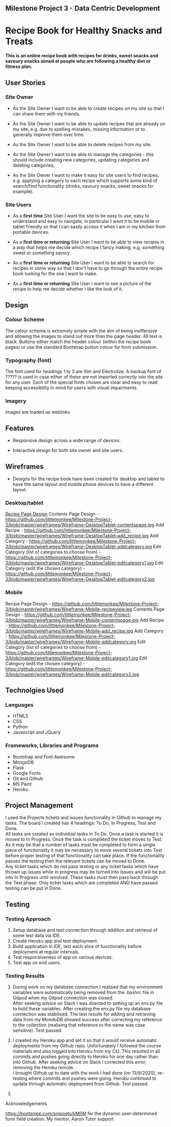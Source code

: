 ## Milestone Project 3 - Data Centric Development

# Recipe Book for Healthy Snacks and Treats

#### This is an online recipe book with recipes for drinks, sweet snacks and savoury snacks aimed at people who are following a healthy diet or fitness plan.



## User Stories

### Site Owner

- As the Site Owner I want to be able to create recipes on my site so that I can share them with my friends.

- As the Site Owner I want to be able to update recipes that are already on my site, e.g. due to spelling mistakes, missing information or to generally improve them over time.

- As the Site Owner I want to be able to delete recipes from my site.

- As the Site Owner I want to be able to manage the categories - this should include creating new categories, updating categories and deleting categories,

- As the Site Owner I want to make it easy for site users to find recipes, e.g. applying a category to each recipe which supports some kind of search/find functionality (drinks, savoury snacks, sweet snacks for example).


### Site Users

- As a **first time** Site User I want the site to be easy to use, easy to understand and easy to navigate, in particular I want it to be mobile or tablet friendly so that I can easily access it when I am in my kitchen from portable devices.

- As a **first time or returning** Site User I want to be able to view recipes in a way that helps me decide which recipe I fancy making, e.g. something sweet or something savory.

- As a **first time or returning** Site User I want to be able to search for recipes in some way so that I don't have to go through the entire recipe book looking for the one I want to make.

- As a **first time or returning** Site User I want to see a picture of the recipe to help me decide whether I like the look of it.


## Design

### Colour Scheme

The colour scheme is extremely simple with the aim of being inoffensive and allowing the images to stand out more than the page header.
All text is black.  Buttons either match the header colour (within the recipe book pages) or use the standard Bootstrap button colour for form submission.

### Typography (font)

The font used for headings 1 to 3 are Itim and Electrolize.  A backup font of ????? is used in case either of these are not imported correctly into the site for any user.
Each of the special fonts chosen are clear and easy to read keeping accessibility in mind for users with visual impairments.

### Imagery

Images are loaded as weblinks 


## Features

- Responsive design across a wide range of devices.

- Interactive design for both site owner and site users.


## Wireframes

* Designs for the recipe book have been created for desktop and tablet to have the same layout and mobile phone devices to have a different layout.

### Desktop/tablet

[Recipe Page Design](../blob/master/wireframes/Wireframe-DesktopTablet-recipeview.jpg)
Contents Page Design - https://github.com/littlemonkee/Milestone-Project-3/blob/master/wireframes/Wireframe-DesktopTablet-contentspage.jpg
Add Recipe - https://github.com/littlemonkee/Milestone-Project-3/blob/master/wireframes/Wireframe-DesktopTablet-add_recipe.jpg
Add Category - https://github.com/littlemonkee/Milestone-Project-3/blob/master/wireframes/Wireframe-DesktopTablet-addcategory.jpg
Edit Category (list of categories to choose from) - https://github.com/littlemonkee/Milestone-Project-3/blob/master/wireframes/Wireframe-DesktopTablet-editcategory1.jpg
Edit Category (edit the chosen category) - https://github.com/littlemonkee/Milestone-Project-3/blob/master/wireframes/Wireframe-DesktopTablet-editcategory2.jpg

### Mobile

Recipe Page Design - https://github.com/littlemonkee/Milestone-Project-3/blob/master/wireframes/Wireframe-Mobile-recipeview.jpg
Contents Page Design - https://github.com/littlemonkee/Milestone-Project-3/blob/master/wireframes/Wireframe-Mobile-contentspage.jpg
Add Recipe - https://github.com/littlemonkee/Milestone-Project-3/blob/master/wireframes/Wireframe-Mobile-add_recipe.jpg
Add Category - https://github.com/littlemonkee/Milestone-Project-3/blob/master/wireframes/Wireframe-Mobile-addcategory.jpg
Edit Category (list of categories to choose from) - https://github.com/littlemonkee/Milestone-Project-3/blob/master/wireframes/Wireframe-Mobile-editcategory1.jpg
Edit Category (edit the chosen category) - https://github.com/littlemonkee/Milestone-Project-3/blob/master/wireframes/Wireframe-Mobile-editcategory2.jpg


## Technolgies Used

### Languages

* HTML5
* CSS
* Python
* Javascript and JQuery

### Frameworks, Libraries and Programs

* Bootstrap and Font Awesome
* MongoDB
* Flask
* Google Fonts
* Git and Github
* MS Paint
* Heroku


## Project Management

I used the Projects tickets and issues functionality in Github to manage my tasks.  The board I created has 4 headings: To Do, In Progress, Test and Done.  
All tasks are created as individual tasks in To Do.  Once a task is started it is moved to In Progress.  Once the task is completed the ticket moves to Test.
As it may be that a number of tasks must be completed to form a single piece of functionality it may be necessary to move several tickets into Test before proper testing of that functionality can take place.
If the functionality passes the testing then the relevant tickets can be moved to Done.  
Any ticket tasks which do not pass testing or any ticket tasks which have thrown up issues while in progress may be turned into Issues and will be put into In Progress until resolved.  These tasks must then pass back through the Test phase.
Only ticket tasks which are completed AND have passed testing can be put in Done.


## Testing

### Testing Approach

1. Setup database and test connection through addition and retrieval of some test data via IDE.
2. Create Heroku app and test deployment.
3. Build application in IDE, test each slice of functionality before deployment at regular intervals.
4. Test responsiveness of app on various devices.
5. Test app on end users.

### Testing Results

1. During work on my database connection I realised that my environment variables were automatically being removed from the .bashrc file in Gitpod when my Gitpod connection was closed.  
After seeking advice on Slack I was directed to setting up an env.py file to hold these variables.  After creating the env.py file my database connection was stabilised. 
The test results for adding and retrieving data from my MondoDB showed success after correcting my reference to the collection (realising that reference to the name was case sensitive).
Test passed.

2. I created my Heroku app and set it so that it would receive automatic deployments from my Github repo.  Unfortunately I followed the course materials and also logged into Heroku from my CLI.
This resulted in all commits and pushes going directly to Heroku for one day rather than into Github.  After seeking advice on Slack I corrected this error, removing the Heroku remote.  
I brought Github up to date with the work I had done (on 13/9/2020), re-testing where commits and pushes were going.  Heroku continued to update through automatic deployment from Github.
Test passed.

3. 





Acknowledgements

https://bootsnipp.com/snippets/kM0M for the dynamic user-determined form field creation.
My mentor, Aaron
Tutor support